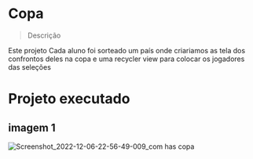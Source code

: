 # Copa
> Descrição

Este projeto Cada aluno foi sorteado um país onde criariamos as tela dos confrontos deles na copa e uma recycler view para colocar os jogadores das seleções

# Projeto executado

## imagem 1
![Screenshot_2022-12-06-22-56-49-009_com has copa](https://user-images.githubusercontent.com/102106531/206069195-56921aab-8a25-4c04-bf7e-262c3cb8c2ed.jpg)



